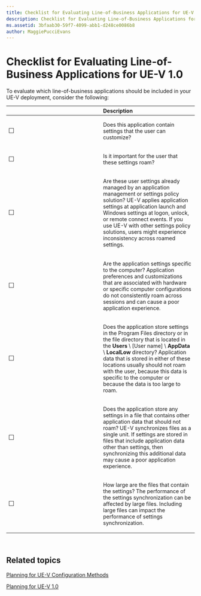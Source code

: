 ```yaml
---
title: Checklist for Evaluating Line-of-Business Applications for UE-V 1.0
description: Checklist for Evaluating Line-of-Business Applications for UE-V 1.0
ms.assetid: 3bfaab30-59f7-4099-abb1-d248ce0086b8
author: MaggiePucciEvans
---
```


# Checklist for Evaluating Line-of-Business Applications for UE-V 1.0


To evaluate which line-of-business applications should be included in your UE-V deployment, consider the following:

<table>
<colgroup>
<col width="50%" />
<col width="50%" />
</colgroup>
<thead>
<tr class="header">
<th align="left"></th>
<th align="left">Description</th>
</tr>
</thead>
<tbody>
<tr class="odd">
<td align="left"><img src="images/checklistbox.gif" alt="Checklist box" /></td>
<td align="left"><p>Does this application contain settings that the user can customize?</p></td>
</tr>
<tr class="even">
<td align="left"><img src="images/checklistbox.gif" alt="Checklist box" /></td>
<td align="left"><p>Is it important for the user that these settings roam?</p></td>
</tr>
<tr class="odd">
<td align="left"><img src="images/checklistbox.gif" alt="Checklist box" /></td>
<td align="left"><p>Are these user settings already managed by an application management or settings policy solution? UE-V applies application settings at application launch and Windows settings at logon, unlock, or remote connect events. If you use UE-V with other settings policy solutions, users might experience inconsistency across roamed settings.</p></td>
</tr>
<tr class="even">
<td align="left"><img src="images/checklistbox.gif" alt="Checklist box" /></td>
<td align="left"><p>Are the application settings specific to the computer? Application preferences and customizations that are associated with hardware or specific computer configurations do not consistently roam across sessions and can cause a poor application experience.</p></td>
</tr>
<tr class="odd">
<td align="left"><img src="images/checklistbox.gif" alt="Checklist box" /></td>
<td align="left"><p>Does the application store settings in the Program Files directory or in the file directory that is located in the <strong>Users</strong> \ [User name] \ <strong>AppData</strong> \ <strong>LocalLow</strong> directory? Application data that is stored in either of these locations usually should not roam with the user, because this data is specific to the computer or because the data is too large to roam.</p></td>
</tr>
<tr class="even">
<td align="left"><img src="images/checklistbox.gif" alt="Checklist box" /></td>
<td align="left"><p>Does the application store any settings in a file that contains other application data that should not roam? UE-V synchronizes files as a single unit. If settings are stored in files that include application data other than settings, then synchronizing this additional data may cause a poor application experience.</p></td>
</tr>
<tr class="odd">
<td align="left"><img src="images/checklistbox.gif" alt="Checklist box" /></td>
<td align="left"><p>How large are the files that contain the settings? The performance of the settings synchronization can be affected by large files. Including large files can impact the performance of settings synchronization.</p></td>
</tr>
</tbody>
</table>

 

## Related topics


[Planning for UE-V Configuration Methods](planning-for-ue-v-configuration-methods.md)

[Planning for UE-V 1.0](planning-for-ue-v-10.md)

 

 





